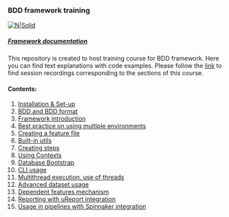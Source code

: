 ### BDD framework training

[![N|Solid](https://images.ctfassets.net/fikanzmkdlqn/5NoHRB1q6lrNzSSpekhrG5/cf22f3d7d9e82aed5e79659800458b57/TELUS_TAGLINE_HORIZONTAL_EN.svg)](https://www.telus.com/en/)

##### [Framework documentation](https://github.com/telus/telus-bdd-docs)

This repository is created to host training course for BDD framework.
Here you can find text explanations with code examples.
Please follow the [link](https://drive.google.com/drive/folders/16oluCHsTllAlsKrih7rED-RLZ7YzlPT7?usp=sharing) to find session recordings corresponding to the sections of this course.

#### Contents:

1. [Installation & Set-up](/installation-and-setup.md)
2. [BDD and BDD format](/bdd-format.md)
3. [Framework introduction](/framework-intro.md)
4. [Best practice on using multiple environments](/env-usage-best-practice.md)
5. [Creating a feature file](/creating-feature-file.md)
6. [Built-in utils](/built-in-utils.md)
7. [Creating steps](/creating-steps-file.md)
8. [Using Contexts](/contexts.md)
9. [Database Bootstrap](/database-bootstrap.md)
10. [CLI usage](/cli-usage.md)
11. [Multithread execution, use of threads](/threads.md)
11. [Advanced dataset usage](/advanced-dataset-usage.md)
12. [Dependent features mechanism](/dependent-features.md)
13. [Reporting with uReport integration](/reporting-ureport-integration.md)
14. [Usage in pipelines with Spinnaker integration](/spinnaker-integration.md)
